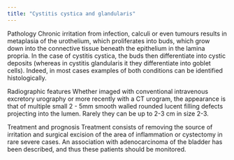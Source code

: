```yaml
---
title: "Cystitis cystica and glandularis"
---
```

Pathology
Chronic irritation from infection, calculi or even tumours results in metaplasia of the urothelium, which proliferates into buds, which grow down into the connective tissue beneath the epithelium in the lamina propria. In the case of cystitis cystica, the buds then differentiate into cystic deposits (whereas in cystitis glandularis it they differentiate into goblet cells). Indeed, in most cases examples of both conditions can be identified histologically. 

Radiographic features
 Whether imaged with conventional intravenous excretory urography or more recently with a CT urogram, the appearance is that of multiple small 2 - 5mm smooth walled rounded lucent filling defects projecting into the lumen. Rarely they can be up to 2-3 cm in size 2-3.

Treatment and prognosis
Treatment consists of removing the source of irritation and surgical excision of the area of inflammation or cystectomy in rare severe cases. An association with adenocarcinoma of the bladder has been described, and thus these patients should be monitored.

